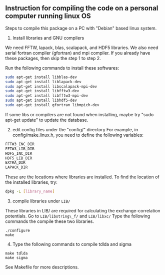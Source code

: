## Instruction for compiling the code on a personal computer running linux OS

Steps to compile this package on a PC with "Debian" based linux system.

1. Install libraries and GNU compilers

We need FFTW, lapack, blas, scalapack, and HDF5 libraries.
We also need serial fortran compiler (gfortran) and mpi compiler.
If you already have these packages, then skip the step 1 to step 2.

Run the following commands to install these softwares:

```bash
sudo apt-get install libblas-dev
sudo apt-get install liblapack-dev
sudo apt-get install libscalapack-mpi-dev
sudo apt-get install libfftw3-dev
sudo apt-get install libfftw3-mpi-dev
sudo apt-get install libhdf5-dev
sudo apt-get install gfortran libmpich-dev
```

If some libs or compilers are not found when installing, maybe try "sudo apt-get update" to update the database.

2. edit config files under the "config/" directory
For example, in config/make.linux.h, you need to define the following variables:

```bash
FFTW3_INC_DIR 
FFTW3_LIB_DIR 
HDF5_INC_DIR  
HDF5_LIB_DIR  
EXTRA_DIR     
LAPACK_DIR    
``` 
These are the locations where libraries are installed.
To find the location of the installed libraries, try:

```bash
dpkg -L [library_name]
```

3. compile libraries under `LIB/`

These libraries in LIB/ are required for calculating the exchange-correlation potentials.
Go to `LIB/libstring\_f/` and `LIB/libxc/`
Type the following commands the compile these two libraries.
```
./configure
make
```

4. Type the following commands to compile tdlda and sigma
```
make tdlda
make sigma
```
See Makefile for more descriptions.

